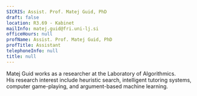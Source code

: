 ```yaml
---
SICRIS: Assist. Prof. Matej Guid, PhD
draft: false
location: R3.69 - Kabinet
mailInfo: matej.guid@fri.uni-lj.si
officeHours: null
profName: Assist. Prof. Matej Guid, PhD
profTitle: Assistant
telephoneInfo: null
title: null
---
```




Matej Guid works as a researcher at the Laboratory of Algorithmics. His research interest include heuristic search, intelligent tutoring systems, computer game-playing, and argument-based machine learning.